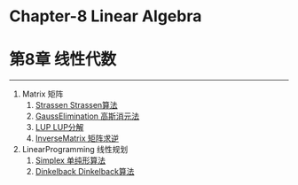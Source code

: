 # Chapter-8 Linear Algebra
# 第8章 线性代数

--------

1. Matrix 矩阵
    1. [Strassen Strassen算法](Matrix/Strassen/)
    2. [GaussElimination 高斯消元法](Matrix/GaussElimination/)
    3. [LUP LUP分解](Matrix/LUP/)
    4. [InverseMatrix 矩阵求逆](Matrix/InverseMatrix/)
2. LinearProgramming 线性规划
    1. [Simplex 单纯形算法](LinearProgramming/Simplex/)
    2. [Dinkelback Dinkelback算法](LinearProgramming/Dinkelback/)
